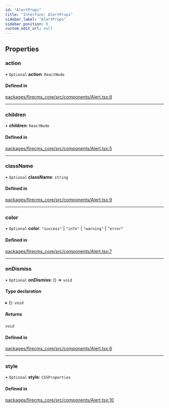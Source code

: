 ```yaml
---
id: "AlertProps"
title: "Interface: AlertProps"
sidebar_label: "AlertProps"
sidebar_position: 0
custom_edit_url: null
---
```


## Properties

### action

• `Optional` **action**: `ReactNode`

#### Defined in

[packages/firecms_core/src/components/Alert.tsx:8](https://github.com/FireCMSco/firecms/blob/d45f3739/packages/firecms_core/src/components/Alert.tsx#L8)

___

### children

• **children**: `ReactNode`

#### Defined in

[packages/firecms_core/src/components/Alert.tsx:5](https://github.com/FireCMSco/firecms/blob/d45f3739/packages/firecms_core/src/components/Alert.tsx#L5)

___

### className

• `Optional` **className**: `string`

#### Defined in

[packages/firecms_core/src/components/Alert.tsx:9](https://github.com/FireCMSco/firecms/blob/d45f3739/packages/firecms_core/src/components/Alert.tsx#L9)

___

### color

• `Optional` **color**: ``"success"`` \| ``"info"`` \| ``"warning"`` \| ``"error"``

#### Defined in

[packages/firecms_core/src/components/Alert.tsx:7](https://github.com/FireCMSco/firecms/blob/d45f3739/packages/firecms_core/src/components/Alert.tsx#L7)

___

### onDismiss

• `Optional` **onDismiss**: () => `void`

#### Type declaration

▸ (): `void`

##### Returns

`void`

#### Defined in

[packages/firecms_core/src/components/Alert.tsx:6](https://github.com/FireCMSco/firecms/blob/d45f3739/packages/firecms_core/src/components/Alert.tsx#L6)

___

### style

• `Optional` **style**: `CSSProperties`

#### Defined in

[packages/firecms_core/src/components/Alert.tsx:10](https://github.com/FireCMSco/firecms/blob/d45f3739/packages/firecms_core/src/components/Alert.tsx#L10)
